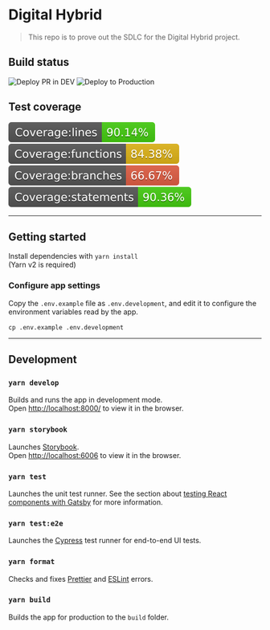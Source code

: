 # Digital Hybrid

>This repo is to prove out the SDLC for the Digital Hybrid project.

## Build status

![Deploy PR in DEV](https://github.com/dmwgroup/digital-hybrid/workflows/Deploy%20terraform%20and%20frontend%20to%20PR%20environment/badge.svg)
![Deploy to Production](https://github.com/dmwgroup/digital-hybrid/workflows/Deploy%20all%20the%20way%20to%20the%20PRODUCTION%20environment/badge.svg)

## Test coverage

![Test coverage: lines](./hybrid-frontend/badges/badge-lines.svg)
![Test coverage: functions](./hybrid-frontend/badges/badge-functions.svg)
![Test coverage: branches](./hybrid-frontend/badges/badge-branches.svg)
![Test coverage: statements](./hybrid-frontend/badges/badge-statements.svg)

---

## Getting started

Install dependencies with ```yarn install```  
(Yarn v2 is required)

### Configure app settings

Copy the `.env.example` file as `.env.development`, and edit it to configure the environment variables read by the app.

    cp .env.example .env.development

---

## Development

### `yarn develop`

Builds and runs the app in development mode.  
Open [http://localhost:8000/](http://localhost:8000/) to view it in the browser.

### `yarn storybook`

Launches [Storybook](https://storybook.js.org/).  
Open [http://localhost:6006](http://localhost:6006) to view it in the browser.

### `yarn test`

Launches the unit test runner.
See the section about [testing React components with Gatsby](https://www.gatsbyjs.com/docs/how-to/testing/testing-react-components/) for more information.

### `yarn test:e2e`

Launches the [Cypress](https://www.cypress.io/) test runner for end-to-end UI tests.

### `yarn format`

Checks and fixes [Prettier](https://prettier.io/) and [ESLint](https://eslint.org/) errors.

### `yarn build`

Builds the app for production to the `build` folder.
